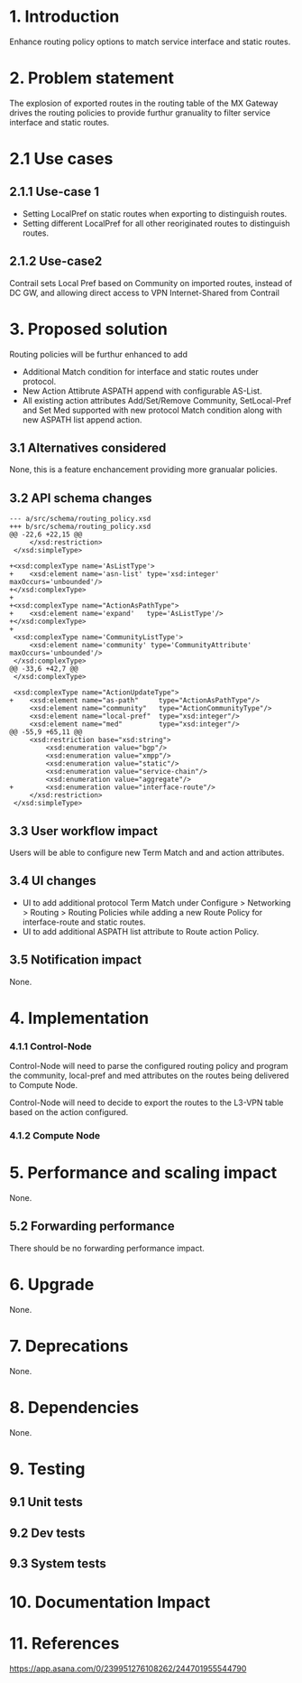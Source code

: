 
# 1. Introduction
Enhance routing policy options to match service interface and static routes.


# 2. Problem statement
The explosion of exported routes in the routing table of the MX
Gateway drives the routing policies to provide furthur granuality
to filter service interface and static routes.

# 2.1 Use cases
## 2.1.1 Use-case 1
   * Setting LocalPref on static routes when exporting to distinguish routes.
   * Setting different LocalPref for all other reoriginated routes to
     distinguish routes.

## 2.1.2 Use-case2
   Contrail sets Local Pref based on Community on imported routes, instead
   of DC GW, and allowing direct access to VPN Internet-Shared from Contrail


# 3. Proposed solution

Routing policies will be furthur enhanced to add
 * Additional Match condition for interface and static routes under protocol.
 * New Action Attibrute ASPATH append with configurable AS-List.
 * All existing action attributes Add/Set/Remove Community, SetLocal-Pref
   and Set Med supported with new protocol Match condition along with
   new ASPATH list append action.

## 3.1 Alternatives considered
None, this is a feature enchancement providing more granualar policies.

## 3.2 API schema changes

```
--- a/src/schema/routing_policy.xsd
+++ b/src/schema/routing_policy.xsd
@@ -22,6 +22,15 @@
     </xsd:restriction>
 </xsd:simpleType>

+<xsd:complexType name='AsListType'>
+    <xsd:element name='asn-list' type='xsd:integer' maxOccurs='unbounded'/>
+</xsd:complexType>
+
+<xsd:complexType name="ActionAsPathType">
+    <xsd:element name='expand'   type='AsListType'/>
+</xsd:complexType>
+
 <xsd:complexType name='CommunityListType'>
     <xsd:element name='community' type='CommunityAttribute' maxOccurs='unbounded'/>
 </xsd:complexType>
@@ -33,6 +42,7 @@
 </xsd:complexType>

 <xsd:complexType name="ActionUpdateType">
+    <xsd:element name="as-path"     type="ActionAsPathType"/>
     <xsd:element name="community"   type="ActionCommunityType"/>
     <xsd:element name="local-pref"  type="xsd:integer"/>
     <xsd:element name="med"         type="xsd:integer"/>
@@ -55,9 +65,11 @@
     <xsd:restriction base="xsd:string">
         <xsd:enumeration value="bgp"/>
         <xsd:enumeration value="xmpp"/>
         <xsd:enumeration value="static"/>
         <xsd:enumeration value="service-chain"/>
         <xsd:enumeration value="aggregate"/>
+        <xsd:enumeration value="interface-route"/>
     </xsd:restriction>
 </xsd:simpleType>

```

## 3.3 User workflow impact

Users will be able to configure new Term Match and
and action attributes.

## 3.4 UI changes

 * UI to add additional protocol Term Match under
   Configure > Networking > Routing > Routing Policies
   while adding a new Route Policy for interface-route
   and static routes.
 * UI to add additional ASPATH list attribute to
   Route action Policy.

## 3.5 Notification impact
None.

# 4. Implementation

### 4.1.1 Control-Node
Control-Node will need to parse the configured routing
policy and program the community, local-pref and med
attributes on the routes being delivered to Compute Node.

Control-Node will need to decide to export the
routes to the L3-VPN table based on the action
configured.


### 4.1.2 Compute Node


# 5. Performance and scaling impact
None.

## 5.2 Forwarding performance
There should be no forwarding performance impact.

# 6. Upgrade
None.

# 7. Deprecations
None.

# 8. Dependencies
None.

# 9. Testing
## 9.1 Unit tests
## 9.2 Dev tests
## 9.3 System tests

# 10. Documentation Impact

# 11. References
https://app.asana.com/0/239951276108262/244701955544790


